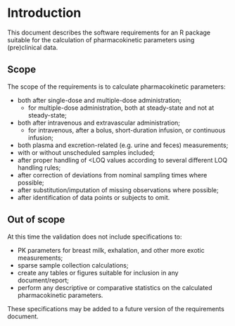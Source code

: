 # Introduction

This document describes the software requirements for an R package suitable for the calculation of pharmacokinetic parameters using (pre)clinical data.

## Scope

The scope of the requirements is to calculate pharmacokinetic parameters:

* both after single-dose and multiple-dose administration;
    * for multiple-dose administration, both at steady-state and not at steady-state;
* both after intravenous and extravascular administration;
    * for intravenous, after a bolus, short-duration infusion, or continuous infusion;
* both plasma and excretion-related (e.g. urine and feces) measurements;
* with or without unscheduled samples included;
* after proper handling of <LOQ values according to several different LOQ handling rules;
* after correction of deviations from nominal sampling times where possible;
* after substitution/imputation of missing observations where possible;
* after identification of data points or subjects to omit.

## Out of scope

At this time the validation does not include specifications to:

* PK parameters for breast milk, exhalation, and other more exotic measurements;
* sparse sample collection calculations;
* create any tables or figures suitable for inclusion in any document/report;
* perform any descriptive or comparative statistics on the calculated pharmacokinetic parameters.

These specifications may be added to a future version of the requirements document.
